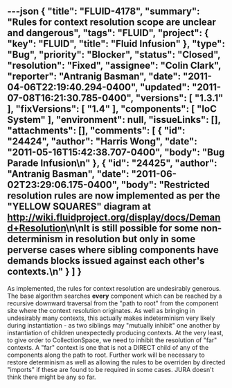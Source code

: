 ---json
{
  "title": "FLUID-4178",
  "summary": "Rules for context resolution scope are unclear and dangerous",
  "tags": "FLUID",
  "project": {
    "key": "FLUID",
    "title": "Fluid Infusion"
  },
  "type": "Bug",
  "priority": "Blocker",
  "status": "Closed",
  "resolution": "Fixed",
  "assignee": "Colin Clark",
  "reporter": "Antranig Basman",
  "date": "2011-04-06T22:19:40.294-0400",
  "updated": "2011-07-08T16:21:30.785-0400",
  "versions": [
    "1.3.1"
  ],
  "fixVersions": [
    "1.4"
  ],
  "components": [
    "IoC System"
  ],
  "environment": null,
  "issueLinks": [],
  "attachments": [],
  "comments": [
    {
      "id": "24424",
      "author": "Harris Wong",
      "date": "2011-05-16T15:42:38.707-0400",
      "body": "Bug Parade Infusion\n"
    },
    {
      "id": "24425",
      "author": "Antranig Basman",
      "date": "2011-06-02T23:29:06.175-0400",
      "body": "Restricted resolution rules are now implemented as per the \"YELLOW SQUARES\" diagram at <http://wiki.fluidproject.org/display/docs/Demand+Resolution>\n\nIt is still possible for some non-determinism in resolution but only in some perverse cases where sibling components have demands blocks issued against each other's contexts.\n"
    }
  ]
}
---
As implemented, the rules for context resolution are undesirably generous. The base algorithm searches **every** component which can be reached by a recursive downward traversal from the "path to root" from the component site where the context resolution originates. As well as bringing in undesirably many contexts, this actually makes indeterminism very likely during instantiation - as two siblings may "mutually inhibit" one another by instantiation of children unexpectedly producing contexts. At the very least, to give order to CollectionSpace, we need to inhibit the resolution of "far" contexts. A "far" context is one that is not a DIRECT child of any of the components along the path to root. Further work will be necessary to restore determinism as well as allowing the rules to be overriden by directed "imports" if these are found to be required in some cases. JURA doesn't think there might be any so far.

        